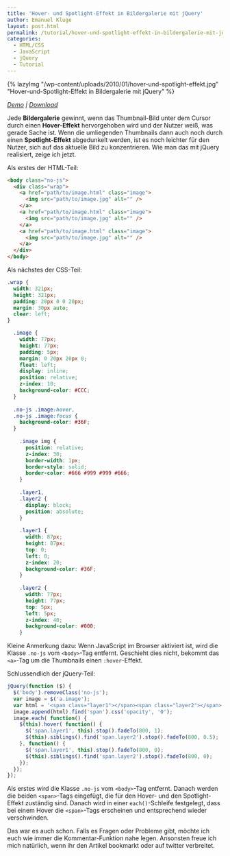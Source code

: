 ```yaml
---
title: 'Hover- und Spotlight-Effekt in Bildergalerie mit jQuery'
author: Emanuel Kluge
layout: post.html
permalink: /tutorial/hover-und-spotlight-effekt-in-bildergalerie-mit-jquery/
categories:
  - HTML/CSS
  - JavaScript
  - jQuery
  - Tutorial
---
```


{% lazyImg "/wp-content/uploads/2010/01/hover-und-spotlight-effekt.jpg" "Hover-und-Spotlight-Effekt in Bildergalerie mit jQuery" %}

*[Demo][demo] | [Download][download]*

Jede **Bildergalerie** gewinnt, wenn das Thumbnail-Bild unter dem Cursor durch einen **Hover-Effekt** hervorgehoben wird und der Nutzer weiß, was gerade Sache ist. Wenn die umliegenden Thumbnails dann auch noch durch einen **Spotlight-Effekt** abgedunkelt werden, ist es noch leichter für den Nutzer, sich auf das aktuelle Bild zu konzentrieren. Wie man das mit jQuery realisiert, zeige ich jetzt.

Als erstes der HTML-Teil:



```html
<body class="no-js">
  <div class="wrap">
    <a href="path/to/image.html" class="image">
      <img src="path/to/image.jpg" alt="" />
    </a>
    <a href="path/to/image.html" class="image">
      <img src="path/to/image.jpg" alt="" />
    </a>
    <a href="path/to/image.html" class="image">
      <img src="path/to/image.jpg" alt="" />
    </a>
  </div>
</body>
```

Als nächstes der CSS-Teil:

```css
.wrap {
  width: 321px;
  height: 321px;
  padding: 20px 0 0 20px;
  margin: 30px auto;
  clear: left;
}

  .image {
    width: 77px;
    height: 77px;
    padding: 5px;
    margin: 0 20px 20px 0;
    float: left;
    display: inline;
    position: relative;
    z-index: 10;
    background-color: #CCC;
  }
  
  .no-js .image:hover,
  .no-js .image:focus {
    background-color: #36F;
  }
  
    .image img {
      position: relative;
      z-index: 30;
      border-width: 1px;
      border-style: solid;
      border-color: #666 #999 #999 #666;
    }
    
    .layer1, 
    .layer2 {
      display: block;
      position: absolute;
    }
    
    .layer1 {
      width: 87px;
      height: 87px;
      top: 0;
      left: 0;
      z-index: 20;
      background-color: #36F;
    }
    
    .layer2 {
      width: 77px;
      height: 77px;
      top: 5px;
      left: 5px;
      z-index: 40;
      background-color: #000;
    }
```

Kleine Anmerkung dazu: Wenn JavaScript im Browser aktiviert ist, wird die Klasse `.no-js` vom `<body>`-Tag entfernt. Geschieht dies nicht, bekommt das `<a>`-Tag um die Thumbnails einen `:hover`-Effekt.

Schlussendlich der jQuery-Teil:

```javascript
jQuery(function ($) {
  $('body').removeClass('no-js');
  var image = $('a.image');
  var html = '<span class="layer1"></span><span class="layer2"></span>';
  image.append(html).find('span').css('opacity', '0');
  image.each( function() {
    $(this).hover( function() {
      $('span.layer1', this).stop().fadeTo(800, 1);
      $(this).siblings().find('span.layer2').stop().fadeTo(800, 0.5);
    }, function() {
      $('span.layer1', this).stop().fadeTo(800, 0);
      $(this).siblings().find('span.layer2').stop().fadeTo(800, 0);
    });
  });
});
```

Als erstes wird die Klasse `.no-js` vom `<body>`-Tag entfernt. Danach werden die beiden `<span>`-Tags eingefügt, die für den Hover- und den Spotlight-Effekt zuständig sind. Danach wird in einer `each()`-Schleife festgelegt, dass bei einem Hover die `<span>`-Tags erscheinen und entsprechend wieder verschwinden.

Das war es auch schon. Falls es Fragen oder Probleme gibt, möchte ich euch wie immer die Kommentar-Funktion nahe legen. Ansonsten freue ich mich natürlich, wenn ihr den Artikel bookmarkt oder auf twitter verbreitet.

[demo]: http://www.emanuel-kluge.de/demo/hover-und-spotlight-effekt-in-bildergalerie-mit-jquery/
[download]: http://www.emanuel-kluge.de/wp-content/uploads/2010/01/hover-und-spotlight-effekt-in-bildergalerie-mit-jquery.zip
